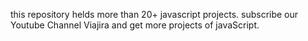 this repository helds more than 20+ javascript projects.
subscribe our Youtube Channel Viajira and get more projects of javaScript.
